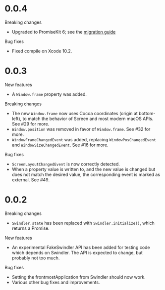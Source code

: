 0.0.4
=====

Breaking changes
- Upgraded to PromiseKit 6; see the [migration guide](https://promisekit.org/news/2018/02/PromiseKit-6.0-Released/)

Bug fixes
- Fixed compile on Xcode 10.2.

0.0.3
=====

New features
- A `Window.frame` property was added.

Breaking changes
- The new `Window.frame` now uses Cocoa coordinates (origin at bottom-left), to
  match the behavior of Screen and most modern macOS APIs. See #29 for more.
- `Window.position` was removed in favor of `Window.frame`. See #32 for more.
- `WindowFrameChangedEvent` was added, replacing `WindowPosChangedEvent` and
  `WindowSizeChangedEvent`. See #16 for more.

Bug fixes
- `ScreenLayoutChangedEvent` is now correctly detected.
- When a property value is written to, and the new value is changed but does
  not match the desired value, the corresponding event is marked as external.
  See #49.

0.0.2
=====

Breaking changes
- `Swindler.state` has been replaced with `Swindler.initialize()`, which returns
  a Promise.

New features
- An experimental FakeSwindler API has been added for testing code which depends
  on Swindler. The API is expected to change, but probably not too much.

Bug fixes
- Setting the frontmostApplication from Swindler should now work.
- Various other bug fixes and improvements.
